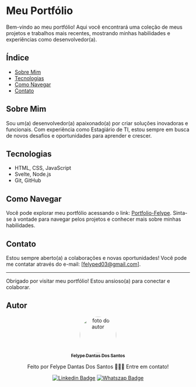 # Meu Portfólio

Bem-vindo ao meu portfólio! Aqui você encontrará uma coleção de meus projetos e trabalhos mais recentes, mostrando minhas habilidades e experiências como desenvolvedor(a).

## Índice

- [Sobre Mim](#sobre-mim)
- [Tecnologias](#tecnologias)
- [Como Navegar](#como-navegar)
- [Contato](#contato)

## Sobre Mim

Sou um(a) desenvolvedor(a) apaixonado(a) por criar soluções inovadoras e funcionais. Com experiência como Estagiário de TI, estou sempre em busca de novos desafios e oportunidades para aprender e crescer.

## Tecnologias

- HTML, CSS, JavaScript
- Svelte, Node.js
- Git, GitHub

## Como Navegar

Você pode explorar meu portfólio acessando o link: [Portfolio-Felype](https://portfofio-chi.vercel.app/). Sinta-se à vontade para navegar pelos projetos e conhecer mais sobre minhas habilidades.

## Contato

Estou sempre aberto(a) a colaborações e novas oportunidades! Você pode me contatar através do e-mail: [felyped03@gmail.com].

---

Obrigado por visitar meu portfólio! Estou ansioso(a) para conectar e colaborar.


## Autor
<div align="center">
<a href="https://www.linkedin.com/in/felype-dantas-dos-santos-94497b193?utm_source=share&utm_campaign=share_via&utm_content=profile&utm_medium=android_app">
<img style="border-radius: 50%;" src="https://github.com/FelypeDantas.png" width="100px;" alt="foto do autor"/>
 <br/>
 <sub><b>Felype Dantas Dos Santos</b></sub></a> <a href="https://www.linkedin.com/in/felype-dantas-dos-santos-94497b193?utm_source=share&utm_campaign=share_via&utm_content=profile&utm_medium=android_app" title="Linkedin"> </a>


Feito por Felype Dantas Dos Santos 👨🏻‍💻 Entre em contato!

[![Linkedin Badge](https://img.shields.io/badge/Felype-0A66C2.svg?style=for-the-badge&logo=LinkedIn&logoColor=white)](https://www.linkedin.com/in/felype-dantas-dos-santos-94497b193?utm_source=share&utm_campaign=share_via&utm_content=profile&utm_medium=android_app)
[![Whatszap Badge](https://img.shields.io/badge/Felype-25D366.svg?style=for-the-badge&logo=WhatsApp&logoColor=white)](https://wa.me/qr/EOCNNKM4XUHDM1)

</div>
